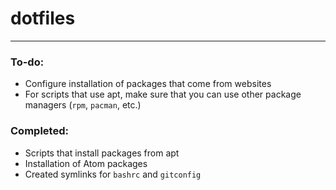 # dotfiles #

<hr>

### To-do:
- Configure installation of packages that come from websites
- For scripts that use apt, make sure that you can use other package managers (`rpm`, `pacman`, etc.)

### Completed:
- Scripts that install packages from apt
- Installation of Atom packages
- Created symlinks for `bashrc` and `gitconfig`
